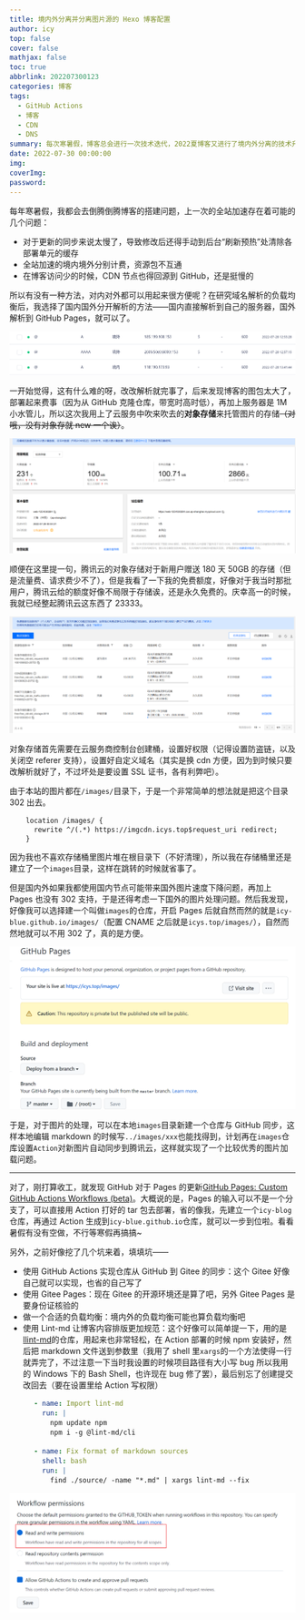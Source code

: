 ```yaml
---
title: 境内外分离并分离图片源的 Hexo 博客配置
author: icy
top: false
cover: false
mathjax: false
toc: true
abbrlink: 202207300123
categories: 博客
tags:
  - GitHub Actions
  - 博客
  - CDN
  - DNS
summary: 每次寒暑假，博客总会进行一次技术迭代，2022夏博客又进行了境内外分离的技术升级。
date: 2022-07-30 00:00:00
img:
coverImg:
password:
---
```


每年寒暑假，我都会去倒腾倒腾博客的搭建问题，上一次的全站加速存在着可能的几个问题：

- 对于更新的同步来说太慢了，导致修改后还得手动到后台“刷新预热”处清除各部署单元的缓存
- 全站加速的境内境外分别计费，资源包不互通
- 在博客访问少的时候，CDN 节点也得回源到 GitHub，还是挺慢的

所以有没有一种方法，对内对外都可以用起来很方便呢？在研究域名解析的负载均衡后，我选择了国内国外分开解析的方法——国内直接解析到自己的服务器，国外解析到 GitHub Pages，就可以了。

![DNSPods中设置境内境外分别的解析](../images/2022073001.png)

一开始觉得，这有什么难的呀，改改解析就完事了，后来发现博客的图包太大了，部署起来费事（因为从 GitHub 克隆仓库，带宽时高时低），再加上服务器是 1M 小水管儿，所以这次我用上了云服务中吹来吹去的**对象存储**来托管图片的存储~~（对哦，没有对象存就 new 一个诶）~~。

![腾讯云的对象存储](../images/2022073002.png)

顺便在这里提一句，腾讯云的对象存储对于新用户赠送 180 天 50GB 的存储（但是流量费、请求费少不了），但是我看了一下我的免费额度，好像对于我当时那批用户，腾讯云给的额度好像不局限于存储诶，还是永久免费的。庆幸高一的时候，我就已经整起腾讯云这东西了 23333。

![我的资源包免费额度](../images/2022073003.png)

对象存储首先需要在云服务商控制台创建桶，设置好权限（记得设置防盗链，以及关闭空 referer 支持），设置好自定义域名（其实是换 cdn 方便，因为到时候只要改解析就好了，不过坏处是要设置 SSL 证书，各有利弊吧）。

由于本站的图片都在`/images/`目录下，于是一个非常简单的想法就是把这个目录 302 出去。

```plain
    location /images/ {
      rewrite ^/(.*) https://imgcdn.icys.top$request_uri redirect;
    }
```

因为我也不喜欢存储桶里图片堆在根目录下（不好清理），所以我在存储桶里还是建立了一个`images`目录，这样在跳转的时候就省事了。

但是国内外如果我都使用国内节点可能带来国外图片速度下降问题，再加上 Pages 也没有 302 支持，于是还得考虑一下国外的图片处理问题。然后我发现，好像我可以选择建一个叫做`images`的仓库，开启 Pages 后就自然而然的就是`icy-blue.github.io/images/`（配置 CNAME 之后就是`icys.top/images/`），自然而然地就可以不用 302 了，真的是方便。

<img src="../images/2022073004.png" alt="images仓库的Pages" style="zoom:50%;" />

于是，对于图片的处理，可以在本地`images`目录新建一个仓库与 GitHub 同步，这样本地编辑 markdown 的时候写`../images/xxx`也能找得到，计划再在`images`仓库设置`Action`对新图片自动同步到腾讯云，这样就实现了一个比较优秀的图片加载问题。

-------------------------

对了，刚打算收工，就发现 GitHub 对于 Pages 的更新[GitHub Pages: Custom GitHub Actions Workflows (beta)](https://github.blog/changelog/2022-07-27-github-pages-custom-github-actions-workflows-beta/)。大概说的是，Pages 的输入可以不是一个分支了，可以直接用 Action 打好的 tar 包去部署，省的像我，先建立一个`icy-blog`仓库，再通过 Action 生成到`icy-blue.github.io`仓库，就可以一步到位啦。看看暑假有没有空做，不行等寒假再搞搞~

另外，之前好像挖了几个坑来着，填填坑——

-  使用 GitHub Actions 实现仓库从 GitHub 到 Gitee 的同步：这个 Gitee 好像自己就可以实现，也省的自己写了
-  使用 Gitee Pages：现在 Gitee 的开源环境还是算了吧，另外 Gitee Pages 是要身份证核验的
-  做一个合适的负载均衡：境内外的负载均衡可能也算负载均衡吧
-  使用 Lint-md 让博客内容排版更加规范：这个好像可以简单提一下，用的是[llint-md](https://github.com/lint-md/lint-md)的仓库，用起来也非常轻松，在 Action 部署的时候 npm 安装好，然后把 markdown 文件送到参数里（我用了 shell 里`xargs`的一个方法使得一行就弄完了，不过注意一下当时我设置的时候项目路径有大小写 bug 所以我用的 Windows 下的 Bash Shell，也许现在 bug 修了罢），最后别忘了创建提交改回去（要在设置里给 Action 写权限）

```yaml
      - name: Import lint-md
        run: |
          npm update npm
          npm i -g @lint-md/cli
        
      - name: Fix format of markdown sources
        shell: bash
        run: |
          find ./source/ -name "*.md" | xargs lint-md --fix 
```

<img src="../images/2022073005.png" alt="在Setting-Action-General中开启Action的写许可" style="zoom:50%;" />
